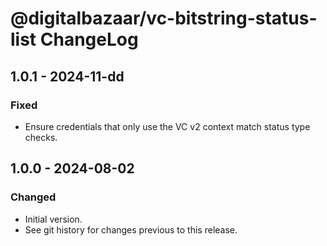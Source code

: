# @digitalbazaar/vc-bitstring-status-list ChangeLog

## 1.0.1 - 2024-11-dd

### Fixed
- Ensure credentials that only use the VC v2 context match status type checks.

## 1.0.0 - 2024-08-02

### Changed
- Initial version.
- See git history for changes previous to this release.
